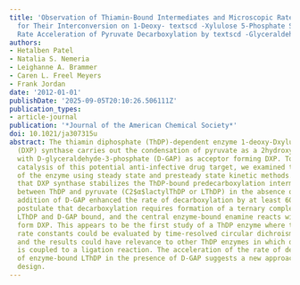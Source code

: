 ```yaml
---
title: 'Observation of Thiamin-Bound Intermediates and Microscopic Rate Constants
  for Their Interconversion on 1-Deoxy- textscd -Xylulose 5-Phosphate Synthase: 600-Fold
  Rate Acceleration of Pyruvate Decarboxylation by textscd -Glyceraldehyde-3-phosphate.'
authors:
- Hetalben Patel
- Natalia S. Nemeria
- Leighanne A. Brammer
- Caren L. Freel Meyers
- Frank Jordan
date: '2012-01-01'
publishDate: '2025-09-05T20:10:26.506111Z'
publication_types:
- article-journal
publication: '*Journal of the American Chemical Society*'
doi: 10.1021/ja307315u
abstract: The thiamin diphosphate (ThDP)-dependent enzyme 1-deoxy-Dxylulose 5-phosphate
  (DXP) synthase carries out the condensation of pyruvate as a 2hydroxyethyl donor
  with D-glyceraldehyde-3-phosphate (D-GAP) as acceptor forming DXP. Toward understanding
  catalysis of this potential anti-infective drug target, we examined the pathway
  of the enzyme using steady state and presteady state kinetic methods. It was found
  that DXP synthase stabilizes the ThDP-bound predecarboxylation intermediate formed
  between ThDP and pyruvate (C2$α$lactylThDP or LThDP) in the absence of D-GAP, while
  addition of D-GAP enhanced the rate of decarboxylation by at least 600-fold. We
  postulate that decarboxylation requires formation of a ternary complex with both
  LThDP and D-GAP bound, and the central enzyme-bound enamine reacts with D-GAP to
  form DXP. This appears to be the first study of a ThDP enzyme where the individual
  rate constants could be evaluated by time-resolved circular dichroism spectroscopy,
  and the results could have relevance to other ThDP enzymes in which decarboxylation
  is coupled to a ligation reaction. The acceleration of the rate of decarboxylation
  of enzyme-bound LThDP in the presence of D-GAP suggests a new approach to inhibitor
  design.
---
```

